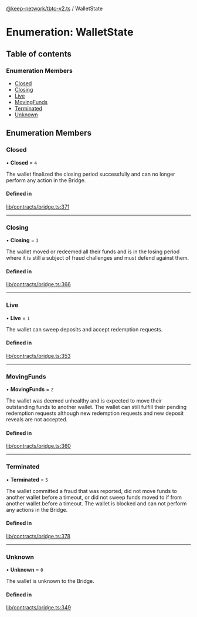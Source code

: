 [@keep-network/tbtc-v2.ts](../README.md) / WalletState

# Enumeration: WalletState

## Table of contents

### Enumeration Members

- [Closed](WalletState-1.md#closed)
- [Closing](WalletState-1.md#closing)
- [Live](WalletState-1.md#live)
- [MovingFunds](WalletState-1.md#movingfunds)
- [Terminated](WalletState-1.md#terminated)
- [Unknown](WalletState-1.md#unknown)

## Enumeration Members

### Closed

• **Closed** = ``4``

The wallet finalized the closing period successfully and can no longer perform
any action in the Bridge.

#### Defined in

[lib/contracts/bridge.ts:371](https://github.com/keep-network/tbtc-v2/blob/807249d0/typescript/src/lib/contracts/bridge.ts#L371)

___

### Closing

• **Closing** = ``3``

The wallet moved or redeemed all their funds and is in the
losing period where it is still a subject of fraud challenges
and must defend against them.

#### Defined in

[lib/contracts/bridge.ts:366](https://github.com/keep-network/tbtc-v2/blob/807249d0/typescript/src/lib/contracts/bridge.ts#L366)

___

### Live

• **Live** = ``1``

The wallet can sweep deposits and accept redemption requests.

#### Defined in

[lib/contracts/bridge.ts:353](https://github.com/keep-network/tbtc-v2/blob/807249d0/typescript/src/lib/contracts/bridge.ts#L353)

___

### MovingFunds

• **MovingFunds** = ``2``

The wallet was deemed unhealthy and is expected to move their outstanding
funds to another wallet. The wallet can still fulfill their pending redemption
requests although new redemption requests and new deposit reveals are not
accepted.

#### Defined in

[lib/contracts/bridge.ts:360](https://github.com/keep-network/tbtc-v2/blob/807249d0/typescript/src/lib/contracts/bridge.ts#L360)

___

### Terminated

• **Terminated** = ``5``

The wallet committed a fraud that was reported, did not move funds to
another wallet before a timeout, or did not sweep funds moved to if from
another wallet before a timeout. The wallet is blocked and can not perform
any actions in the Bridge.

#### Defined in

[lib/contracts/bridge.ts:378](https://github.com/keep-network/tbtc-v2/blob/807249d0/typescript/src/lib/contracts/bridge.ts#L378)

___

### Unknown

• **Unknown** = ``0``

The wallet is unknown to the Bridge.

#### Defined in

[lib/contracts/bridge.ts:349](https://github.com/keep-network/tbtc-v2/blob/807249d0/typescript/src/lib/contracts/bridge.ts#L349)
